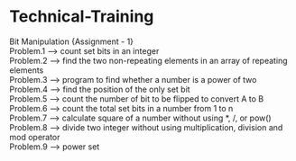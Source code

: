 # Technical-Training
Bit Manipulation {Assignment - 1}
<br>
Problem.1  --> count set bits in an integer<br>
Problem.2 --> find the two non-repeating elements in an array of repeating elements<br>
Problem.3 --> program to find whether a number is a power of two<br>
Problem.4 --> find the position of the only set bit<br>
Problem.5 --> count the number of bit to be flipped to convert A to B<br>
Problem.6 --> count the total set bits in a number from 1 to n<br>
Problem.7 --> calculate square of a number without using *, /, or pow()<br>
Problem.8 --> divide two integer without using multiplication, division and mod operator<br>
Problem.9 --> power set